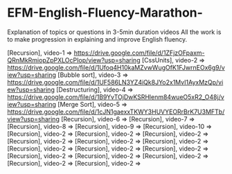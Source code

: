# EFM-English-Fluency-Marathon-
Explanation of topics or questions in 3-5min duration videos
All the work is to make progression in explaining and improve English fluency.


[Recursion], video-1 => https://drive.google.com/file/d/1ZFjzOFpaxm-QRnMkRmiopZpPXLOcPIop/view?usp=sharing
[CssUnits], video-2 => https://drive.google.com/file/d/1Ufoq4H10kaMZvwWugOfK1FJwrnEOx6g9/view?usp=sharing
[Bubble sort], video-3 => https://drive.google.com/file/d/1UF586LN3YZ4iQk8JYo2x1MvI1AyxMzQp/view?usp=sharing
[Destructuring], video-4 => https://drive.google.com/file/d/1B9YvTOjDwKSRHlenm84wueO5xR2_O48j/view?usp=sharing
[Merge Sort], video-5 => https://drive.google.com/file/d/1cJN1gaexxTKWY3HUVYEORrBrK7U3MFTb/view?usp=sharing
[Recursion], video-6 => 
[Recursion], video-7 => 
[Recursion], video-8 => 
[Recursion], video-9 => 
[Recursion], video-10 => 
[Recursion], video-2 => 
[Recursion], video-2 => 
[Recursion], video-2 => 
[Recursion], video-2 => 
[Recursion], video-2 => 
[Recursion], video-2 => 
[Recursion], video-2 => 
[Recursion], video-2 => 
[Recursion], video-2 => 
[Recursion], video-2 => 
[Recursion], video-2 => 
[Recursion], video-2 => 
[Recursion], video-2 => 
[Recursion], video-2 => 